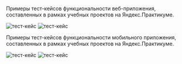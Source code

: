 Примеры тест-кейсов функциональности веб-приложения, составленных в рамках учебных проектов на Яндекс.Практикуме. 

![тест-кейс](https://github.com/ShapovalovaEV/test/blob/main/test_cases/test_case%201.1.png)
![тест-кейс](https://github.com/ShapovalovaEV/test/blob/main/test_cases/test_case%201.2.png)

Примеры тест-кейсов функциональности мобильного приложения, составленных в рамках учебных проектов на Яндекс.Практикуме.
<a name="abcd"> </a>

![тест-кейс](https://github.com/ShapovalovaEV/test/blob/main/test_cases/test_case%202.1.png)
![тест-кейс](https://github.com/ShapovalovaEV/test/blob/main/test_cases/test_case%202.2.png)
